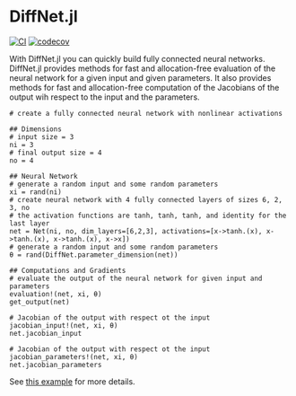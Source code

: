 # DiffNet.jl

[![CI](https://github.com/simon-lc/DiffNet.jl/actions/workflows/CI.yml/badge.svg)](https://github.com/simon-lc/DiffNet.jl/actions/workflows/CI.yml)
[![codecov](https://codecov.io/gh/simon-lc/DiffNet.jl/branch/main/graph/badge.svg?token=CHJNI2LRNZ)](https://codecov.io/gh/simon-lc/DiffNet.jl)

With DiffNet.jl you can quickly build fully connected neural networks. 
DiffNet.jl provides methods for fast and allocation-free evaluation of the neural network for a given input and given parameters. 
It also provides methods for fast and allocation-free computation of the Jacobians of the output wih respect to the input and the parameters. 

```
# create a fully connected neural network with nonlinear activations

## Dimensions
# input size = 3
ni = 3
# final output size = 4
no = 4

## Neural Network
# generate a random input and some random parameters
xi = rand(ni)
# create neural network with 4 fully connected layers of sizes 6, 2, 3, no
# the activation functions are tanh, tanh, tanh, and identity for the last layer
net = Net(ni, no, dim_layers=[6,2,3], activations=[x->tanh.(x), x->tanh.(x), x->tanh.(x), x->x])
# generate a random input and some random parameters
θ = rand(DiffNet.parameter_dimension(net))

## Computations and Gradients
# evaluate the output of the neural network for given input and parameters
evaluation!(net, xi, θ)
get_output(net)

# Jacobian of the output with respect ot the input
jacobian_input!(net, xi, θ)
net.jacobian_input

# Jacobian of the output with respect ot the input
jacobian_parameters!(net, xi, θ)
net.jacobian_parameters

```


See [this example](../main/examples/net.jl) for more details.
